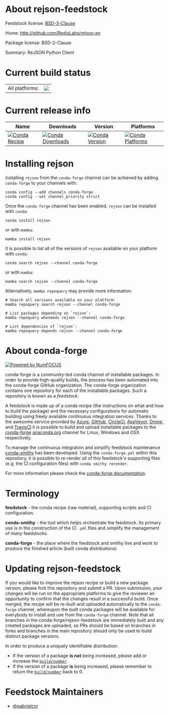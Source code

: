 About rejson-feedstock
======================

Feedstock license: [BSD-3-Clause](https://github.com/conda-forge/rejson-feedstock/blob/main/LICENSE.txt)

Home: http://github.com/RedisLabs/rejson-py

Package license: BSD-2-Clause

Summary: ReJSON Python Client

Current build status
====================


<table><tr><td>All platforms:</td>
    <td>
      <a href="https://dev.azure.com/conda-forge/feedstock-builds/_build/latest?definitionId=13893&branchName=main">
        <img src="https://dev.azure.com/conda-forge/feedstock-builds/_apis/build/status/rejson-feedstock?branchName=main">
      </a>
    </td>
  </tr>
</table>

Current release info
====================

| Name | Downloads | Version | Platforms |
| --- | --- | --- | --- |
| [![Conda Recipe](https://img.shields.io/badge/recipe-rejson-green.svg)](https://anaconda.org/conda-forge/rejson) | [![Conda Downloads](https://img.shields.io/conda/dn/conda-forge/rejson.svg)](https://anaconda.org/conda-forge/rejson) | [![Conda Version](https://img.shields.io/conda/vn/conda-forge/rejson.svg)](https://anaconda.org/conda-forge/rejson) | [![Conda Platforms](https://img.shields.io/conda/pn/conda-forge/rejson.svg)](https://anaconda.org/conda-forge/rejson) |

Installing rejson
=================

Installing `rejson` from the `conda-forge` channel can be achieved by adding `conda-forge` to your channels with:

```
conda config --add channels conda-forge
conda config --set channel_priority strict
```

Once the `conda-forge` channel has been enabled, `rejson` can be installed with `conda`:

```
conda install rejson
```

or with `mamba`:

```
mamba install rejson
```

It is possible to list all of the versions of `rejson` available on your platform with `conda`:

```
conda search rejson --channel conda-forge
```

or with `mamba`:

```
mamba search rejson --channel conda-forge
```

Alternatively, `mamba repoquery` may provide more information:

```
# Search all versions available on your platform:
mamba repoquery search rejson --channel conda-forge

# List packages depending on `rejson`:
mamba repoquery whoneeds rejson --channel conda-forge

# List dependencies of `rejson`:
mamba repoquery depends rejson --channel conda-forge
```


About conda-forge
=================

[![Powered by
NumFOCUS](https://img.shields.io/badge/powered%20by-NumFOCUS-orange.svg?style=flat&colorA=E1523D&colorB=007D8A)](https://numfocus.org)

conda-forge is a community-led conda channel of installable packages.
In order to provide high-quality builds, the process has been automated into the
conda-forge GitHub organization. The conda-forge organization contains one repository
for each of the installable packages. Such a repository is known as a *feedstock*.

A feedstock is made up of a conda recipe (the instructions on what and how to build
the package) and the necessary configurations for automatic building using freely
available continuous integration services. Thanks to the awesome service provided by
[Azure](https://azure.microsoft.com/en-us/services/devops/), [GitHub](https://github.com/),
[CircleCI](https://circleci.com/), [AppVeyor](https://www.appveyor.com/),
[Drone](https://cloud.drone.io/welcome), and [TravisCI](https://travis-ci.com/)
it is possible to build and upload installable packages to the
[conda-forge](https://anaconda.org/conda-forge) [anaconda.org](https://anaconda.org/)
channel for Linux, Windows and OSX respectively.

To manage the continuous integration and simplify feedstock maintenance
[conda-smithy](https://github.com/conda-forge/conda-smithy) has been developed.
Using the ``conda-forge.yml`` within this repository, it is possible to re-render all of
this feedstock's supporting files (e.g. the CI configuration files) with ``conda smithy rerender``.

For more information please check the [conda-forge documentation](https://conda-forge.org/docs/).

Terminology
===========

**feedstock** - the conda recipe (raw material), supporting scripts and CI configuration.

**conda-smithy** - the tool which helps orchestrate the feedstock.
                   Its primary use is in the construction of the CI ``.yml`` files
                   and simplify the management of *many* feedstocks.

**conda-forge** - the place where the feedstock and smithy live and work to
                  produce the finished article (built conda distributions)


Updating rejson-feedstock
=========================

If you would like to improve the rejson recipe or build a new
package version, please fork this repository and submit a PR. Upon submission,
your changes will be run on the appropriate platforms to give the reviewer an
opportunity to confirm that the changes result in a successful build. Once
merged, the recipe will be re-built and uploaded automatically to the
`conda-forge` channel, whereupon the built conda packages will be available for
everybody to install and use from the `conda-forge` channel.
Note that all branches in the conda-forge/rejson-feedstock are
immediately built and any created packages are uploaded, so PRs should be based
on branches in forks and branches in the main repository should only be used to
build distinct package versions.

In order to produce a uniquely identifiable distribution:
 * If the version of a package **is not** being increased, please add or increase
   the [``build/number``](https://docs.conda.io/projects/conda-build/en/latest/resources/define-metadata.html#build-number-and-string).
 * If the version of a package **is** being increased, please remember to return
   the [``build/number``](https://docs.conda.io/projects/conda-build/en/latest/resources/define-metadata.html#build-number-and-string)
   back to 0.

Feedstock Maintainers
=====================

* [@gabrielcnr](https://github.com/gabrielcnr/)

